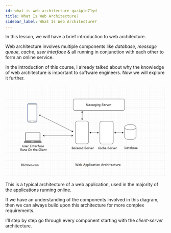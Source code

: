 ```yaml
---
id: what-is-web-architecture-qaz4ple71yd
title: What Is Web Architecture?
sidebar_label: What Is Web Architecture?
---
```


<div class="PageSummary__TopLeft-sc-19qsvz4-36 fwauBw"><p class="PageSummary__Description-sc-19qsvz4-13 cPWwbw">In this lesson, we will have a brief introduction to web architecture.</p></div><div class="styles__ViewerComponentViewStyled-sc-1xosrua-0 cvzEyH"><div><div><div><div><div class=""><div class=""><div class="markdown-container-div"><div class="markdownViewer Markdown__Viewer-sc-7qtuee-1 zJKNA" role="none"><p data-id="d6d1065c548345e7f198fb0da2d71c64">Web architecture involves multiple components like <em>database</em>, <em>message queue</em>, <em>cache</em>, <em>user interface</em> &amp; all running in conjunction with each other to form an online service.</p>
<p data-id="04e7c962028c4ff42707b43910d2dcb9">In the introduction of this course, I already talked about why the knowledge of web architecture is important to software engineers. Now we will explore it further.</p>
<p data-id="d41d8cd98f00b204e9800998ecf8427e"><img src="assets/api_collection_6064040858091520_6411938009448448_page_6289120869482496_image_5691760678273024.jpeg" alt=""></p>
<p data-id="9dd0a432b7ac0e0ffbbd8ecf6de8daad">This is a typical architecture of a web application, used in the majority of the applications running online.</p>
<p data-id="eab98378a4abb451ca2c11a4faf9723b">If we have an understanding of the components involved in this diagram, then we can always build upon this architecture for more complex requirements.</p>
<p data-id="2a859f4a316cc16215d5e0876465ae52">I’ll step by step go through every component starting with the <em>client-server</em> architecture.</p>
</div></div></div></div></div></div></div></div></div>
